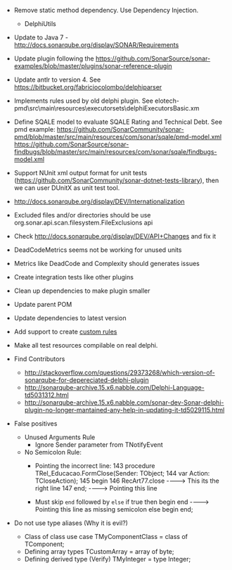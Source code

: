  * Remove static method dependency. Use Dependency Injection. 
	* DelphiUtils 
 * Update to Java 7 - http://docs.sonarqube.org/display/SONAR/Requirements
 * Update plugin following the https://github.com/SonarSource/sonar-examples/blob/master/plugins/sonar-reference-plugin
 * Update antlr to version 4. See https://bitbucket.org/fabriciocolombo/delphiparser
 * Implements rules used by old delphi plugin. See elotech-pmd\src\main\resources\executorsets\delphiExecutorsBasic.xm
 * Define SQALE model to evaluate SQALE Rating and Technical Debt. See pmd example:
	https://github.com/SonarCommunity/sonar-pmd/blob/master/src/main/resources/com/sonar/sqale/pmd-model.xml
	https://github.com/SonarSource/sonar-findbugs/blob/master/src/main/resources/com/sonar/sqale/findbugs-model.xml
 * Support NUnit xml output format for unit tests (https://github.com/SonarCommunity/sonar-dotnet-tests-library), then we can user DUnitX as unit test tool.
 * http://docs.sonarqube.org/display/DEV/Internationalization
 * Excluded files and/or directories should be use org.sonar.api.scan.filesystem.FileExclusions api
 * Check http://docs.sonarqube.org/display/DEV/API+Changes and fix it
 * DeadCodeMetrics seems not be working for unused units
 * Metrics like DeadCode and Complexity should generates issues
 * Create integration tests like other plugins
 * Clean up dependencies to make plugin smaller
 * Update parent POM
 * Update dependencies to latest version
 * Add support to create [custom rules](http://docs.sonarqube.org/display/DEV/Extending+Coding+Rules)
 * Make all test resources compilable on real delphi.
 
 * Find Contributors
   * http://stackoverflow.com/questions/29373268/which-version-of-sonarqube-for-depereciated-delphi-plugin
   * http://sonarqube-archive.15.x6.nabble.com/Delphi-Language-td5031312.html
   * http://sonarqube-archive.15.x6.nabble.com/sonar-dev-Sonar-delphi-plugin-no-longer-mantained-any-help-in-updating-it-td5029115.html
   
 * False positives
   * Unused Arguments Rule
	 * Ignore Sender parameter from TNotifyEvent 
   * No Semicolon Rule:
     * Pointing the incorrect line:
		143	procedure TRel_Educacao.FormClose(Sender: TObject;
		144	  var Action: TCloseAction);
		145	begin
		146	  RecArt77.close ----> This its the right line
		147	end; ----> Pointing this line
		
	 * Must skip `end` followed by `else`
		if true then
		begin
		end  ----> Pointing this line as missing semicolon
		else
		begin
		end;
  * Do not use type aliases (Why it is evil?)
    * Class of class use case
		 TMyComponentClass = class of TComponent;
    * Defining array types
         TCustomArray = array of byte;
    * Defining derived type (Verify)
	     TMyInteger = type Integer;